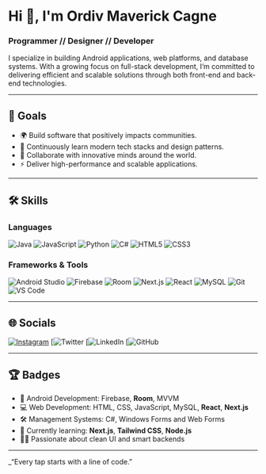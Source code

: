 # Hi 👋, I'm Ordiv Maverick Cagne
### Programmer // Designer // Developer

I specialize in building Android applications, web platforms, and database systems. With a growing focus on full-stack development, I’m committed to delivering efficient and scalable solutions through both front-end and back-end technologies.

---

## 🚀 Goals
- 🌍 Build software that positively impacts communities.
- 🧠 Continuously learn modern tech stacks and design patterns.
- 🤝 Collaborate with innovative minds around the world.
- ⚡ Deliver high-performance and scalable applications.

---

## 🛠️ Skills

### Languages
![Java](https://img.shields.io/badge/Java-%23ED8B00.svg?style=for-the-badge&logo=openjdk&logoColor=white)
![JavaScript](https://img.shields.io/badge/JavaScript-%23323330.svg?style=for-the-badge&logo=javascript&logoColor=%23F7DF1E)
![Python](https://img.shields.io/badge/Python-3776AB.svg?style=for-the-badge&logo=python&logoColor=white)
![C#](https://img.shields.io/badge/C%23-68217A.svg?style=for-the-badge&logo=c-sharp&logoColor=white)
![HTML5](https://img.shields.io/badge/HTML5-E34F26.svg?style=for-the-badge&logo=html5&logoColor=white)
![CSS3](https://img.shields.io/badge/CSS3-1572B6.svg?style=for-the-badge&logo=css3&logoColor=white)

### Frameworks & Tools
![Android Studio](https://img.shields.io/badge/Android%20Studio-3DDC84.svg?style=for-the-badge&logo=android-studio&logoColor=white)
![Firebase](https://img.shields.io/badge/Firebase-FFCA28.svg?style=for-the-badge&logo=firebase&logoColor=white)
![Room](https://img.shields.io/badge/Room%20Database-4285F4.svg?style=for-the-badge&logo=google&logoColor=white)
![Next.js](https://img.shields.io/badge/Next.js-000000?style=for-the-badge&logo=next.js&logoColor=white)
![React](https://img.shields.io/badge/React-20232A.svg?style=for-the-badge&logo=react&logoColor=61DAFB)
![MySQL](https://img.shields.io/badge/MySQL-4479A1.svg?style=for-the-badge&logo=mysql&logoColor=white)
![Git](https://img.shields.io/badge/Git-F05032.svg?style=for-the-badge&logo=git&logoColor=white)
![VS Code](https://img.shields.io/badge/VS%20Code-007ACC.svg?style=for-the-badge&logo=visual-studio-code&logoColor=white)

---

## 🌐 Socials

[![Instagram](https://img.shields.io/badge/Instagram-E4405F?style=for-the-badge&logo=instagram&logoColor=white)](https://www.instagram.com/_mav.404/)
[![Twitter](https://img.shields.io/badge/https://x.com/cagne_mav)
[![LinkedIn](https://img.shields.io/badge/https://www.linkedin.com/in/maverick-cagne/) 
[![GitHub](https://img.shields.io/badge/https://github.com/maxycagne/maxycagne)

---

## 🏆 Badges

- 📱 Android Development: Firebase, **Room**, MVVM
- 💻 Web Development: HTML, CSS, JavaScript, MySQL, **React**, **Next.js**
- 🛠 Management Systems: C#, Windows Forms and Web Forms
- 🌱 Currently learning: **Next.js**, **Tailwind CSS**, **Node.js**
- 👨‍💻 Passionate about clean UI and smart backends

---

_“Every tap starts with a line of code.”
